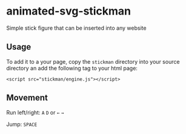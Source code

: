 # animated-svg-stickman
Simple stick figure that can be inserted into any website

## Usage
To add it to a your page, copy the `stickman` directory into your source directory an add the following tag to your html page:
```
<script src="stickman/engine.js"></script>
```

## Movement
Run left/right: `A` `D` or `←` `→`

Jump: `SPACE`
